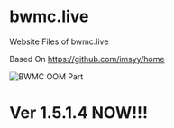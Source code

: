 # bwmc.live
Website Files of bwmc.live

Based On https://github.com/imsyy/home
 
![BWMC&nbsp;OOM&nbsp;Part](https://github.com/Shiroiame-Kusu/bwmc.live/Preview.png)

# Ver 1.5.1.4 NOW!!!